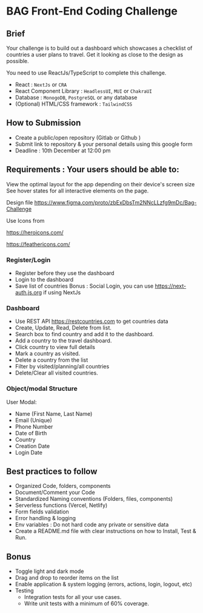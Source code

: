 # BAG Front-End Coding Challenge

## Brief
Your challenge is to build out a dashboard which showcases a checklist of countries a user plans to travel. Get it looking as close to the design as possible.

You need to use ReactJs/TypeScript to complete this challenge. 

- React : `NextJs` or `CRA`
- React Component Library : `HeadlessUI`, `MUI` or `ChakraUI`
- Database : `MonogoDB`, `PostgreSQL` or any database 
- (Optional) HTML/CSS framework : `TailwindCSS`

## How to Submission
- Create a public/open repository (Gitlab or Github )
- Submit link to repository & your personal details using this google form
- Deadline : 10th December at 12:00 pm

## Requirements : Your users should be able to:

View the optimal layout for the app depending on their device's screen size
See hover states for all interactive elements on the page.

Design file https://www.figma.com/proto/zbExDbsTm2NNcLLzfg9mDc/Bag-Challenge

Use Icons from

https://heroicons.com/

https://feathericons.com/

### Register/Login
- Register before they use the dashboard
- Login to the dashboard 
- Save list of countries
Bonus : Social Login, you can use https://next-auth.js.org if using NextJs

### Dashboard 
- Use REST API https://restcountries.com to get countries data
- Create, Update, Read, Delete from list.  
- Search box to find country and add it to the dashboard.
- Add a country to the travel dashboard. 
- Click country to view full details
- Mark a country as visited.
- Delete a country from the list
- Filter by visited/planning/all countries 
- Delete/Clear all visited countries.


### Object/modal Structure

User Modal:
- Name (First Name, Last Name) 
- Email (Unique) 
- Phone Number
- Date of Birth
- Country 
- Creation Date
- Login Date

## Best practices to follow

- Organized Code, folders, components
- Document/Comment your Code
- Standardized Naming conventions (Folders, files, components)
- Serverless functions (Vercel, Netlify) 
- Form fields validation
- Error handling & logging 
- Env variables : Do not hard code any private or sensitive data
- Create a README.md file with clear instructions on how to Install, Test & Run.

## Bonus

- Toggle light and dark mode
- Drag and drop to reorder items on the list
- Enable application & system logging (errors, actions, login, logout, etc) 
- Testing
    - Integration tests for all your use cases.
    - Write unit tests with a minimum of 60% coverage.
